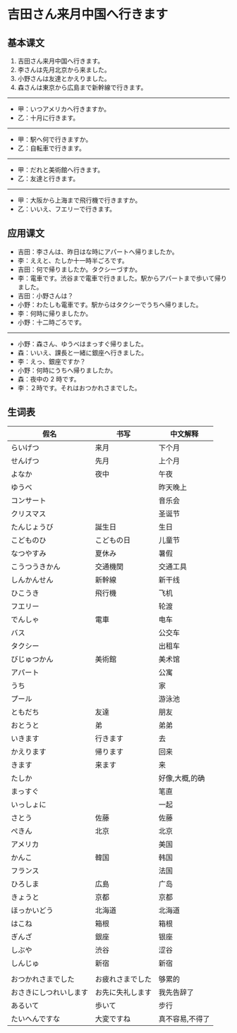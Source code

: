 # 吉田さん来月中国へ行きます

## 基本课文

1. 吉田さん来月中国へ行きます。
2. 李さんは先月北京から来ました。
3. 小野さんは友達とかえりました。
4. 森さんは東京から広島まで新幹線で行きます。

---

- 甲：いつアメリカへ行きますか。
- 乙：十月に行きます。

---

- 甲：駅へ何で行きますか。
- 乙：自転車で行きます。

---

- 甲：だれと美術館へ行きます。
- 乙：友達と行きます。

---

- 甲：大阪から上海まで飛行機で行きますか。
- 乙：いいえ、フエリーで行きます。

## 应用课文

- 吉田：李さんは、昨日はな時にアパートへ帰りましたか。
- 李：ええと、たしか十一時半ごろです。
- 吉田：何で帰りましたか。タクシーづすか。
- 李：電車です。渋谷まで電車で行きました。駅からアパートまで歩いて帰りました。
- 吉田：小野さんは？
- 小野：わたしも電車です。駅からはタクシーでうちへ帰りました。
- 李：何時に帰りましたか。
- 小野：十二時ごろです。

---

- 小野：森さん、ゆうべはまっすぐ帰りました。
- 森：いいえ、課長と一緒に銀座へ行きました。
- 李：えっ、銀座ですか？
- 小野：何時にうちへ帰りましたか。
- 森：夜中の 2 時です。
- 李：２時です。それはおつかれさまでした。

## 生词表

| 假名                   | 书写             | 中文解释        |
| ---------------------- | ---------------- | --------------- |
| らいげつ               | 来月             | 下个月          |
| せんげつ               | 先月             | 上个月          |
| よなか                 | 夜中             | 午夜            |
| ゆうべ                 |                  | 昨天晚上        |
| コンサート             |                  | 音乐会          |
| クリスマス             |                  | 圣诞节          |
| たんじょうび           | 誕生日           | 生日            |
| こどものひ             | こどもの日       | 儿童节          |
| なつやすみ             | 夏休み           | 暑假            |
| こうつうきかん         | 交通機関         | 交通工具        |
| しんかんせん           | 新幹線           | 新干线          |
| ひこうき               | 飛行機           | 飞机            |
| フエリー               |                  | 轮渡            |
| でんしゃ               | 電車             | 电车            |
| バス                   |                  | 公交车          |
| タクシー               |                  | 出租车          |
| びじゅつかん           | 美術館           | 美术馆          |
| アパート               |                  | 公寓            |
| うち                   |                  | 家              |
| プール                 |                  | 游泳池          |
| ともだち               | 友達             | 朋友            |
| おとうと               | 弟               | 弟弟            |
| いきます               | 行きます         | 去              |
| かえります             | 帰ります         | 回来            |
| きます                 | 来ます           | 来              |
| たしか                 |                  | 好像,大概,的确  |
| まっすぐ               |                  | 笔直            |
| いっしょに             |                  | 一起            |
| さとう                 | 佐藤             | 佐藤            |
| ぺきん                 | 北京             | 北京            |
| アメリカ               |                  | 美国            |
| かんこ                 | 韓国             | 韩国            |
| フランス               |                  | 法国            |
| ひろしま               | 広島             | 广岛            |
| きょうと               | 京都             | 京都            |
| ほっかいどう           | 北海道           | 北海道          |
| はこね                 | 箱根             | 箱根            |
| ぎんざ                 | 銀座             | 银座            |
| しぶや                 | 渋谷             | 涩谷            |
| しんじゅ               | 新宿             | 新宿            |
|                        |                  |                 |
| おつかれさまでした     | お疲れさまでした | 够累的          |
| おさきにしつれいします | お先に失礼します | 我先告辞了      |
| あるいて               | 歩いて           | 步行            |
| たいへんですな         | 大変ですね       | 真不容易,不得了 |

